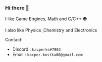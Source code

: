 ### Hi there 👋
I like Game Engines, Math and C/C++ 👽

I also like Physics ,Chemistry and Electronics

Contact:
* Discord : `kacperks#7803`
* Email : `kacper.kostka08@gmail.com`
